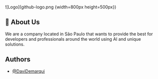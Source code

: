 ![Logo](github-logo.png {width=800px height=500px})


## 🚀 About Us
We are a company located in São Paulo that wants to provide the best for developers and professionals around the world using AI and unique solutions.

## Authors

- [@DaviDemarqui](https://github.com/DaviDemarqui)
